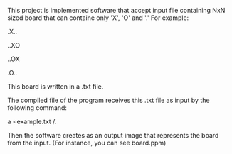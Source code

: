 This project is implemented software that accept input file containing NxN sized board that can containe only 'X', 'O' and '.' For example:

.X..

..XO

..OX

.O..

This board is written in a .txt file.

The compiled file of the program receives this .txt file as input by the following command:

a <example.txt /.

Then the software creates as an output image that represents the board from the input. (For instance, you can see board.ppm)
